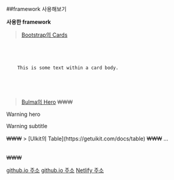 ##framework 사용해보기

**사용한 framework**

> [Bootstrap의 Cards](https://getbootstrap.com/docs/5.2/components/card/)
<pre>
<code>
<div class="card">
  <div class="card-body">
    This is some text within a card body.
  </div>
</div>
</code>
</pre>
> [Bulma의 Hero](https://bulma.io/documentation/layout/hero/)
₩₩₩
<section class="hero is-warning">
  <div class="hero-body">
    <p class="title">
      Warning hero
    </p>
    <p class="subtitle">
      Warning subtitle
    </p>
  </div>
</section>
₩₩₩
> [UIkit의 Table](https://getuikit.com/docs/table)
₩₩₩
<table class="uk-table uk-table-striped">…</table>
₩₩₩

[github.io 주소](https://hyeon317.github.io)
[github.io 주소](https://hyeon317.github.io)
[Netlify 주소](https://snazzy-bubblegum-21d376.netlify.app)
